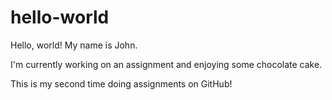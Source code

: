 # hello-world

Hello, world! My name is John.

I'm currently working on an assignment and enjoying some chocolate cake.

This is my second time doing assignments on GitHub!
